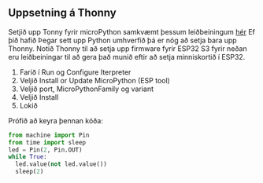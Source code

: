 ## Uppsetning á Thonny
Setjið upp Tonny fyrir microPython samkvæmt þessum leiðbeiningum [hér](https://randomnerdtutorials.com/getting-started-thonny-micropython-python-ide-esp32-esp8266/) 
Ef þið hafið Þegar sett upp Python umhverfið þá er nóg að setja bara upp Thonny.
Notið Thonny til að setja upp firmware fyrir ESP32 S3 fyrir neðan eru leiðbeiningar til að gera það munið eftir að setja minniskortið í ESP32.
1. Farið í Run og Configure Iterpreter
2. Veljið Install or Update MicroPython (ESP tool)
3. Veljið port, MicroPythonFamily og variant
4. Veljið Install
5. Lokið

Prófið að keyra þennan kóða:
``` python
from machine import Pin
from time import sleep
led = Pin(2, Pin.OUT)
while True:
  led.value(not led.value())
  sleep(2)
```

